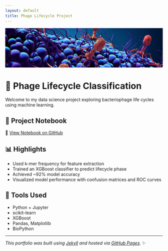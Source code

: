 ```yaml
---
layout: default
title: Phage Lifecycle Project
---
```


![Phage cover](assets/images/phage-bacteriophage-main.jpg)
# 🧬 Phage Lifecycle Classification

Welcome to my data science project exploring bacteriophage life cycles using machine learning.

## 📘 Project Notebook

🔗 [View Notebook on GitHub](./phage_lifecycle_hackthon25.ipynb)  


## 📊 Highlights

- Used k-mer frequency for feature extraction
- Trained an XGBoost classifier to predict lifecycle phase
- Achieved ~92% model accuracy
- Visualized model performance with confusion matrices and ROC curves

## 🔧 Tools Used

- Python + Jupyter
- scikit-learn
- XGBoost
- Pandas, Matplotlib
- BioPython

---

_This portfolio was built using [Jekyll](https://jekyllrb.com) and hosted via [GitHub Pages](https://pages.github.com)._ ✨
